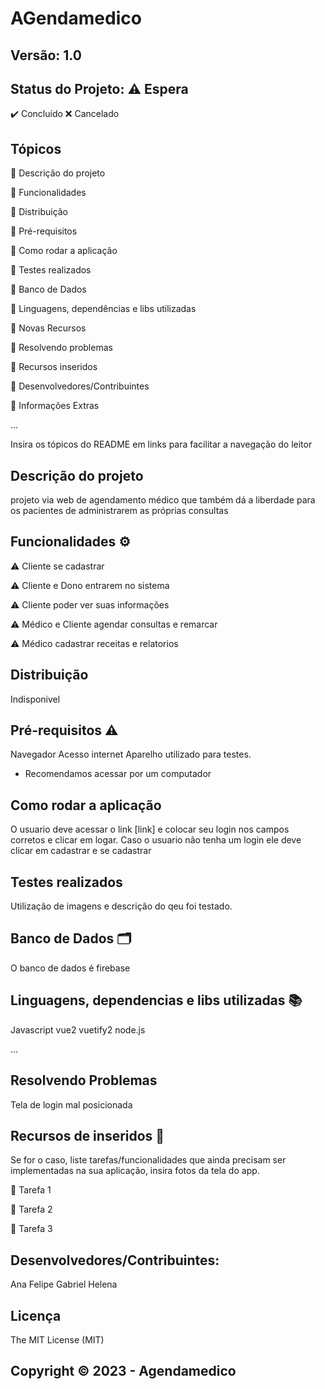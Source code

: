 # AGendamedico
## Versão: 1.0 
## Status do Projeto:  ⚠️ Espera 

✔️ Concluído ❌ Cancelado

## Tópicos
🔹 Descrição do projeto 

🔹 Funcionalidades

🔹 Distribuição

🔹 Pré-requisitos

🔹 Como rodar a aplicação

🔹 Testes realizados

🔹 Banco de Dados

🔹 Linguagens, dependências e libs utilizadas

🔹 Novas Recursos

🔹 Resolvendo problemas

🔹 Recursos inseridos 

🔹 Desenvolvedores/Contribuintes

🔹 Informações Extras


...

Insira os tópicos do README em links para facilitar a navegação do leitor

## Descrição do projeto
projeto via web de agendamento médico que também dá a liberdade para os pacientes de administrarem as próprias consultas

## Funcionalidades ⚙️
⚠️ Cliente se cadastrar

⚠️ Cliente e Dono entrarem no sistema

⚠️ Cliente poder ver suas informações

⚠️ Médico e Cliente agendar consultas e remarcar

⚠️ Médico cadastrar receitas e relatorios

## Distribuição
Indisponivel

## Pré-requisitos ⚠️    
Navegador
Acesso internet
Aparelho utilizado para testes.
- Recomendamos acessar por um computador

## Como rodar a aplicação 
O usuario deve acessar o link [link] e colocar seu login nos campos corretos e clicar em logar. Caso o usuario não tenha um login ele deve clicar em cadastrar e se cadastrar

## Testes realizados
Utilização de imagens e descrição do qeu foi testado.

## Banco de Dados 🗂️
O banco de dados é firebase

## Linguagens, dependencias e libs utilizadas 📚
Javascript
vue2
vuetify2
node.js

...


## Resolvendo Problemas 
Tela de login mal posicionada

## Recursos de inseridos 🧰
Se for o caso, liste tarefas/funcionalidades que ainda precisam ser implementadas na sua aplicação, insira fotos da tela do app.

📝 Tarefa 1

📝 Tarefa 2

📝 Tarefa 3

## Desenvolvedores/Contribuintes:
Ana 
Felipe
Gabriel
Helena

## Licença
The MIT License (MIT)

## Copyright ©️ 2023 - Agendamedico

